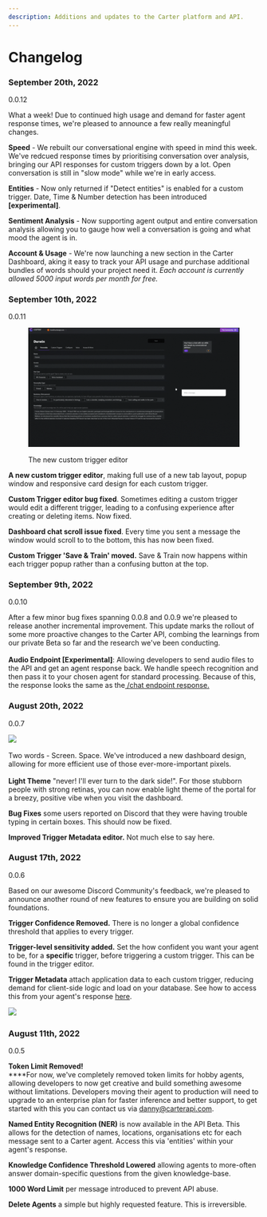 ```yaml
---
description: Additions and updates to the Carter platform and API.
---
```


# Changelog

### September 20th, 2022

0.0.12

What a week! Due to continued high usage and demand for faster agent response times, we're pleased to announce a few really meaningful changes.

**Speed** - We rebuilt our conversational engine with speed in mind this week. We've redcued response times by prioritising conversation over analysis, bringing our API responses for custom triggers down by a lot. Open conversation is still in "slow mode" while we're in early access.

**Entities** - Now only returned if "Detect entities" is enabled for a custom trigger. Date, Time & Number detection has been introduced **\[experimental]**.

**Sentiment Analysis** - Now supporting agent output and entire conversation analysis allowing you to gauge how well a conversation is going and what mood the agent is in.

**Account & Usage** - We're now launching a new section in the Carter Dashboard, aking it easy to track your API usage and purchase additional bundles of words should your project need it. _Each account is currently allowed 5000 input words per month for free._

### September 10th, 2022

0.0.11

<figure><img src=".gitbook/assets/Untitled design (1).gif" alt=""><figcaption><p>The new custom trigger editor</p></figcaption></figure>

**A new custom trigger editor**, making full use of a new tab layout, popup window and responsive card design for each custom trigger.&#x20;

**Custom Trigger editor bug fixed**. Sometimes editing a custom trigger would edit a different trigger, leading to a confusing experience after creating or deleting items. Now fixed.

**Dashboard chat scroll issue fixed**. Every time you sent a message the window would scroll to to the bottom, this has now been fixed.

**Custom Trigger 'Save & Train' moved.** Save & Train now happens within each trigger popup rather than a confusing button at the top.&#x20;

### September 9th, 2022

0.0.10

After a few minor bug fixes spanning 0.0.8 and 0.0.9 we're pleased to release another incremental improvement. This update marks the rollout of some more proactive changes to the Carter API, combing the learnings from our private Beta so far and the research we've been conducting. \
\
**Audio Endpoint \[Experimental]**: Allowing developers to send audio files to the API and get an agent response back. We handle speech recognition and then pass it to your chosen agent for standard processing. Because of this, the response looks the same as the[ /chat endpoint response.](carter-api/api-response.md)

### **August 20th, 2022**

0.0.7

![](<.gitbook/assets/meet lari. (1).png>)

Two words - Screen. Space. We've introduced a new dashboard design, allowing for more efficient use of those ever-more-important pixels. \
\
**Light Theme** "never! I'll ever turn to the dark side!". For those stubborn people with strong retinas, you can now enable light theme of the portal for a breezy, positive vibe when you visit the dashboard.

**Bug Fixes** some users reported on Discord that they were having trouble typing in certain boxes. This should now be fixed.

**Improved Trigger Metadata editor.** Not much else to say here.&#x20;

### **August 17th, 2022**

0.0.6

Based on our awesome Discord Community's feedback, we're pleased to announce another round of new features to ensure you are building on solid foundations.

**Trigger Confidence Removed.** There is no longer a global confidence threshold that applies to every trigger.&#x20;

**Trigger-level sensitivity added.** Set the how confident you want your agent to be, for a **specific** trigger, before triggering a custom trigger. This can be found in the trigger editor.

**Trigger Metadata** attach application data to each custom trigger, reducing demand for client-side logic and load on your database. See how to access this from your agent's response [here](carter-api/api-response.md).

![](<.gitbook/assets/Screenshot 2022-08-17 at 13.11.17.png>)



### **August 11th, 2022**

0.0.5

**Token Limit Removed!** \
****For now, we've completely removed token limits for hobby agents, allowing developers to now get creative and build something awesome without limitations. Developers moving their agent to production will need to upgrade to an enterprise plan for faster inference and better support, to get started with this you can contact us via danny@carterapi.com.

**Named Entity Recognition (NER)** is now available in the API Beta. This allows for the detection of names, locations, organisations etc for each message sent to a Carter agent. Access this via 'entities' within your agent's response.

**Knowledge Confidence Threshold Lowered** allowing agents to more-often answer domain-specific questions from the given knowledge-base.

**1000 Word Limit** per message introduced to prevent API abuse.

**Delete Agents** a simple but highly requested feature. This is irreversible.

